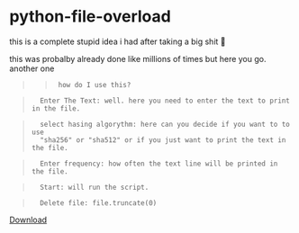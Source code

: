 # python-file-overload

this is a complete stupid idea i had after taking a big shit 💩

this was probalby already done like millions of times but here you go. 
another one 

>    >      how do I use this? 

>       Enter The Text: well. here you need to enter the text to print in the file.


>       select hasing algorythm: here can you decide if you want to to use 
>       "sha256" or "sha512" or if you just want to print the text in the file.

>       Enter frequency: how often the text line will be printed in the file.

>       Start: will run the script.

>       Delete file: file.truncate(0)



[Download](https://github.com/howeswarderbutcool/python-file-overload/releases/latest)
